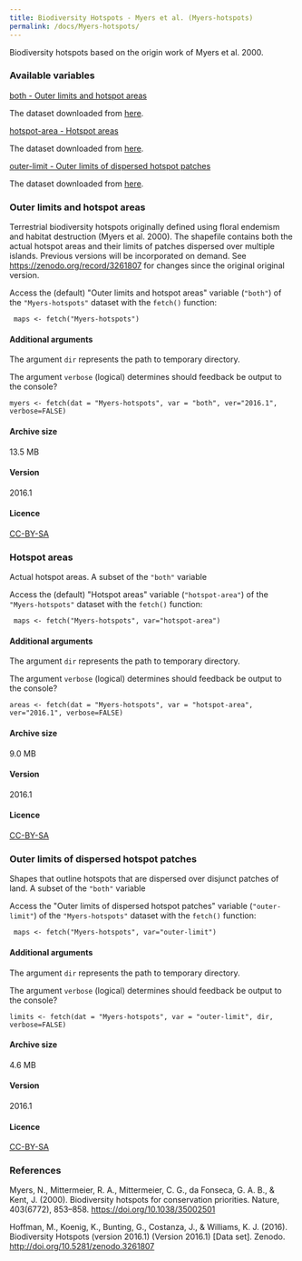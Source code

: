 ```yaml
---
title: Biodiversity Hotspots - Myers et al. (Myers-hotspots)
permalink: /docs/Myers-hotspots/
---
```

Biodiversity hotspots based on the origin work of Myers et al. 2000. 


### Available variables 

[both - Outer limits and hotspot areas](#outer-limits-and-hotspot-areas)

The dataset downloaded from [here](https://zenodo.org/record/3261807).

[hotspot-area - Hotspot areas](#hotspot-areas)

The dataset downloaded from [here](https://zenodo.org/record/3261807).

[outer-limit - Outer limits of dispersed hotspot patches](#outer-limits-of-dispersed-hotspot-patches)

The dataset downloaded from [here](https://zenodo.org/record/3261807).

	
### Outer limits and hotspot areas

Terrestrial biodiversity hotspots originally defined using floral endemism and habitat destruction (Myers et al. 2000). 
The shapefile contains both the actual hotspot areas and their limits of patches dispersed over multiple islands. Previous versions will be incorporated on demand. See https://zenodo.org/record/3261807 for changes since the original original version.

Access the (default) "Outer limits and hotspot areas" variable (`"both"`) of the `"Myers-hotspots"` dataset with the `fetch()` function:

```{r}
 maps <- fetch("Myers-hotspots")

```
#### Additional arguments

The argument `dir` represents the path to temporary directory. 

The argument `verbose` (logical) determines should feedback be output to the console?

```{r}
myers <- fetch(dat = "Myers-hotspots", var = "both", ver="2016.1", verbose=FALSE)

```


#### Archive size

13.5 MB

#### Version

2016.1 

#### Licence

[CC-BY-SA](https://creativecommons.org/licenses/by-sa/4.0/)


### Hotspot areas

Actual hotspot areas. A subset of the `"both"` variable

Access the (default) "Hotspot areas" variable (`"hotspot-area"`) of the `"Myers-hotspots"` dataset with the `fetch()` function:

```{r}
 maps <- fetch("Myers-hotspots", var="hotspot-area")

```
#### Additional arguments

The argument `dir` represents the path to temporary directory. 

The argument `verbose` (logical) determines should feedback be output to the console?

```{r}
areas <- fetch(dat = "Myers-hotspots", var = "hotspot-area", ver="2016.1", verbose=FALSE)

```


#### Archive size

9.0 MB

#### Version

2016.1 

#### Licence

[CC-BY-SA](https://creativecommons.org/licenses/by-sa/4.0/)

### Outer limits of dispersed hotspot patches

Shapes that outline hotspots that are dispersed over disjunct patches of land. A subset of the `"both"` variable

Access the "Outer limits of dispersed hotspot patches" variable (`"outer-limit"`) of the `"Myers-hotspots"` dataset with the `fetch()` function:

```{r}
 maps <- fetch("Myers-hotspots", var="outer-limit")

```
#### Additional arguments

The argument `dir` represents the path to temporary directory. 

The argument `verbose` (logical) determines should feedback be output to the console?

```{r}
limits <- fetch(dat = "Myers-hotspots", var = "outer-limit", dir, verbose=FALSE)

```


#### Archive size

4.6 MB

#### Version

2016.1 

#### Licence

[CC-BY-SA](https://creativecommons.org/licenses/by-sa/4.0/)



### References

Myers, N., Mittermeier, R. A., Mittermeier, C. G., da Fonseca, G. A. B., & Kent, J. (2000). Biodiversity hotspots for conservation priorities. Nature, 403(6772), 853–858. https://doi.org/10.1038/35002501

Hoffman, M., Koenig, K., Bunting, G., Costanza, J.,  & Williams, K. J. (2016). Biodiversity Hotspots (version 2016.1) (Version 2016.1) [Data set]. Zenodo. http://doi.org/10.5281/zenodo.3261807
